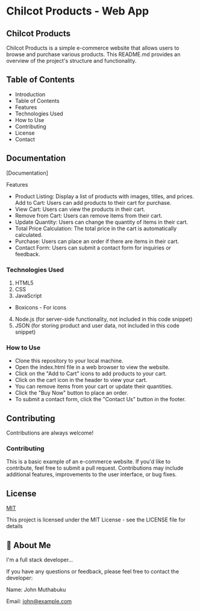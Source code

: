 
# Chilcot Products - Web App

## Chilcot Products

Chilcot Products is a simple e-commerce website that allows users to browse and purchase various products. This README.md provides an overview of the project's structure and functionality.


## Table of Contents

- Introduction
- Table of Contents
- Features
- Technologies Used
- How to Use
- Contributing
- License
- Contact



## Documentation

[Documentation]

Features

- Product Listing: Display a list of products with images, titles, and prices.
Add to Cart: Users can add products to their cart for purchase.
- View Cart: Users can view the products in their cart.
- Remove from Cart: Users can remove items from their cart.
- Update Quantity: Users can change the quantity of items in their cart.
- Total Price Calculation: The total price in the cart is automatically calculated.
- Purchase: Users can place an order if there are items in their cart.
- Contact Form: Users can submit a contact form for inquiries or feedback.

### Technologies Used
1. HTML5
2. CSS
3. JavaScript
- Boxicons - For icons
4. Node.js (for server-side functionality, not included in this code snippet)
5. JSON (for storing product and user data, not included in this code snippet)


### How to Use
- Clone this repository to your local machine.
- Open the index.html file in a web browser to view the website.
- Click on the "Add to Cart" icons to add products to your cart.
- Click on the cart icon in the header to view your cart.
- You can remove items from your cart or update their quantities.
- Click the "Buy Now" button to place an order.
- To submit a contact form, click the "Contact Us" button in the footer.
## Contributing

Contributions are always welcome!

### Contributing
This is a basic example of an e-commerce website. If you'd like to contribute, feel free to submit a pull request. Contributions may include additional features, improvements to the user interface, or bug fixes.


## License

[MIT](https://choosealicense.com/licenses/mit/)

This project is licensed under the MIT License - see the LICENSE file for details
## 🚀 About Me
I'm a full stack developer...

If you have any questions or feedback, please feel free to contact the developer:

Name: John Muthabuku

Email: john@example.com
